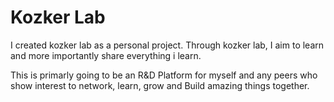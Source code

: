 # Kozker Lab

I created kozker lab as a personal project.
Through kozker lab, I aim to learn and more importantly share everything i learn.
 
This is primarly going to be an R&D Platform for myself and any peers who show interest to network, learn, grow and Build 
amazing things together.

 


<!---
Kozker-lab/Kozker-lab is a ✨ special ✨ repository because its `README.md` (this file) appears on your GitHub profile.
You can click the Preview link to take a look at your changes.
--->
